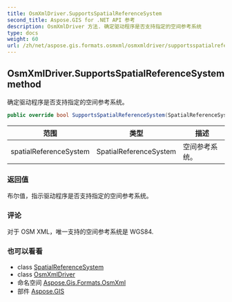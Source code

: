 ```yaml
---
title: OsmXmlDriver.SupportsSpatialReferenceSystem
second_title: Aspose.GIS for .NET API 参考
description: OsmXmlDriver 方法. 确定驱动程序是否支持指定的空间参考系统
type: docs
weight: 60
url: /zh/net/aspose.gis.formats.osmxml/osmxmldriver/supportsspatialreferencesystem/
---
```

## OsmXmlDriver.SupportsSpatialReferenceSystem method

确定驱动程序是否支持指定的空间参考系统。

```csharp
public override bool SupportsSpatialReferenceSystem(SpatialReferenceSystem spatialReferenceSystem)
```

| 范围 | 类型 | 描述 |
| --- | --- | --- |
| spatialReferenceSystem | SpatialReferenceSystem | 空间参考系统。 |

### 返回值

布尔值，指示驱动程序是否支持指定的空间参考系统。

### 评论

对于 OSM XML，唯一支持的空间参考系统是 WGS84.

### 也可以看看

* class [SpatialReferenceSystem](../../../aspose.gis.spatialreferencing/spatialreferencesystem/)
* class [OsmXmlDriver](../)
* 命名空间 [Aspose.Gis.Formats.OsmXml](../../osmxmldriver/)
* 部件 [Aspose.GIS](../../../)


